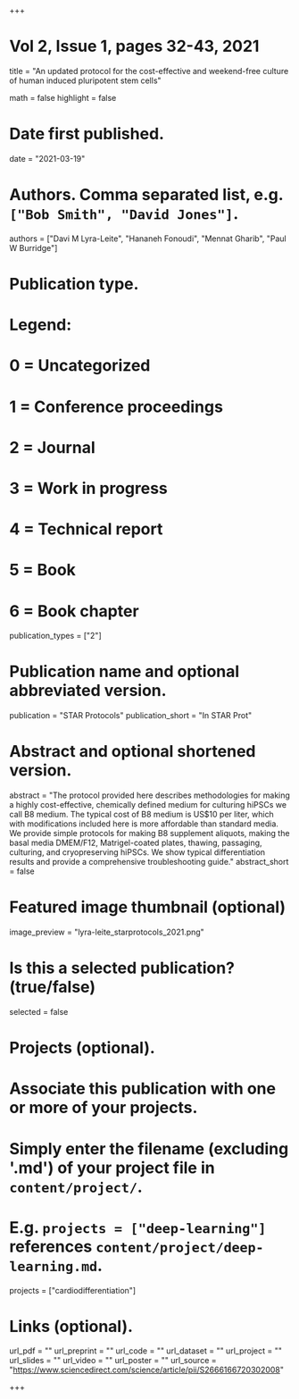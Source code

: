 +++
# Vol 2, Issue 1, pages 32-43, 2021


title = "An updated protocol for the cost-effective and weekend-free culture of human induced pluripotent stem cells"

math = false
highlight = false

# Date first published.
date = "2021-03-19"

# Authors. Comma separated list, e.g. `["Bob Smith", "David Jones"]`.
authors = ["Davi M Lyra-Leite", "Hananeh Fonoudi", "Mennat Gharib", "Paul W Burridge"]

# Publication type.
# Legend:
# 0 = Uncategorized
# 1 = Conference proceedings
# 2 = Journal
# 3 = Work in progress
# 4 = Technical report
# 5 = Book
# 6 = Book chapter
publication_types = ["2"]

# Publication name and optional abbreviated version.
publication = "STAR Protocols"
publication_short = "In STAR Prot"

# Abstract and optional shortened version.
abstract = "The protocol provided here describes methodologies for making a highly cost-effective, chemically defined medium for culturing hiPSCs we call B8 medium. The typical cost of B8 medium is US$10 per liter, which with modifications included here is more affordable than standard media. We provide simple protocols for making B8 supplement aliquots, making the basal media DMEM/F12, Matrigel-coated plates, thawing, passaging, culturing, and cryopreserving hiPSCs. We show typical differentiation results and provide a comprehensive troubleshooting guide."
abstract_short = false

# Featured image thumbnail (optional)
image_preview = "lyra-leite_starprotocols_2021.png"

# Is this a selected publication? (true/false)
selected = false

# Projects (optional).
#   Associate this publication with one or more of your projects.
#   Simply enter the filename (excluding '.md') of your project file in `content/project/`.
#   E.g. `projects = ["deep-learning"]` references `content/project/deep-learning.md`.
projects = ["cardiodifferentiation"]

# Links (optional).
url_pdf = ""
url_preprint = ""
url_code = ""
url_dataset = ""
url_project = ""
url_slides = ""
url_video = ""
url_poster = ""
url_source = "https://www.sciencedirect.com/science/article/pii/S2666166720302008"

+++
